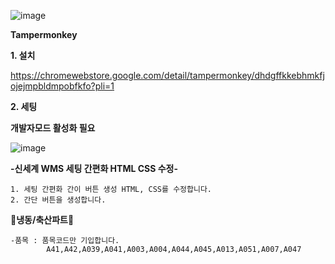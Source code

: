 
![image](https://github.com/user-attachments/assets/9cbea85a-a7d0-4fb2-b7df-32a613cf7d3c)

**Tampermonkey**

**1. 설치**

https://chromewebstore.google.com/detail/tampermonkey/dhdgffkkebhmkfjojejmpbldmpobfkfo?pli=1


**2. 세팅**

**개발자모드 활성화 필요**

![image](https://github.com/user-attachments/assets/1633f0d7-6526-4b32-917c-d8cd8f7674c5)



**-신세계 WMS 세팅 간편화 HTML CSS 수정-**

    1. 세팅 간편화 간이 버튼 생성 HTML, CSS를 수정합니다.
    2. 간단 버튼을 생성합니다.


**🧊냉동/축산파트🧊**

    -품목 : 품목코드만 기입합니다. 
            A41,A42,A039,A041,A003,A004,A044,A045,A013,A051,A007,A047
